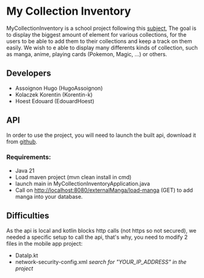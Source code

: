 # My Collection Inventory

MyCollectionInventory is a school project following this [subject](https://android-learning-ap5.web.app/project-isen/#sujet), The goal is to display the biggest amount of element for various collections, for the users to be able to add them to their collections and keep a track on them easily.
We wish to e able to display many differents kinds of collection, such as manga, anime, playing cards (Pokemon, Magic, ...) or others. 

## Developers
 - Assoignon Hugo (HugoAssoignon)
 - Kolaczek Korentin (Korentin-k)
 - Hoest Edouard (EdouardHoest)

## API

In order to use the project, you will need to launch the built api, download it from [github](https://github.com/EdouardHoest/my_collections_inventory_api).

### Requirements: 
 - Java 21
 - Load maven project (mvn clean install in cmd)
 - launch main in MyCollectionInventoryApplication.java
 - Call on [http://localhost:8080/externalManga/load-manga](http://localhost:8080/externalManga/load-manga) (GET) to add manga into your database.
   
## Difficulties

As the api is local and kotlin blocks http calls (not https so not secured),
we needed a specific setup to call the api, that's why, you need to modify 2 files in the mobile app
project:

- DataIp.kt
- network-security-config.xml
_search for "YOUR_IP_ADDRESS" in the project_
